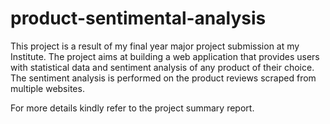# product-sentimental-analysis
This project is a result of my final year major project submission at my Institute. The project aims at building a web application that provides users with statistical data and sentiment analysis of any product of their choice. The sentiment analysis is performed on the product reviews scraped from multiple websites.

For more details kindly refer to the project summary report.

